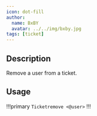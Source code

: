 ```yaml
---
icon: dot-fill
author:
  name: BxBY
  avatar: ../../img/bxby.jpg
tags: [ticket]
---
```


## Description
Remove a user from a ticket.

## Usage
!!!primary
`Ticketremove <@user>`
!!!